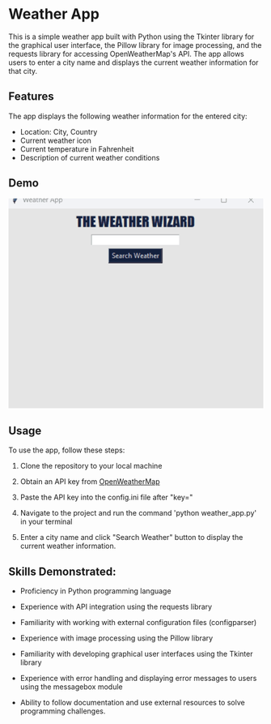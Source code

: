 # Weather App

This is a simple weather app built with Python using the Tkinter library for the graphical user interface, the Pillow library for image processing, and the requests library for accessing OpenWeatherMap's API. The app allows users to enter a city name and displays the current weather information for that city.

## Features
The app displays the following weather information for the entered city:

- Location: City, Country
- Current weather icon
- Current temperature in Fahrenheit
- Description of current weather conditions

## Demo
![demo gif](/Demo/Demo.gif)

## Usage

To use the app, follow these steps:

1. Clone the repository to your local machine

2. Obtain an API key from [OpenWeatherMap](https://openweathermap.org/api)

3. Paste the API key into the config.ini file after "key="

4. Navigate to the project and run the command 'python weather_app.py' in your terminal

5. Enter a city name and click "Search Weather" button to display the current weather information.

## Skills Demonstrated:

- Proficiency in Python programming language

- Experience with API integration using the requests library

- Familiarity with working with external configuration files (configparser)

- Experience with image processing using the Pillow library

- Familiarity with developing graphical user interfaces using the Tkinter library

- Experience with error handling and displaying error messages to users using the messagebox module

- Ability to follow documentation and use external resources to solve programming challenges.
